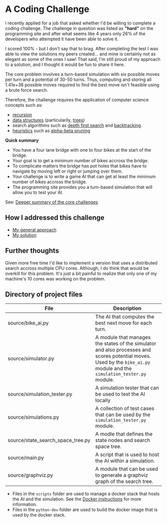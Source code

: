 # A Coding Challenge

I recently applied for a job that asked whether I'd be willing to complete a coding challenge.  The challenge in question was listed as **"hard"** on the programming site and after what seems like 4 years only 26% of the developers who attempted it have been able to solve it.  

I scored 100% - but I don't say that to brag.  After completing the test I was able to view the solutions my peers created... and mine is certainly not as elegant as some of the ones I saw!  That said, I'm still proud of my approach to a solution, and I thought it would be fun to share it here.

The core problem involves a turn-based simulation with six possible moves per turn and a potential of 30-50 turns. Thus, computing and storing all 1.41e+38 possible moves required to find the best move isn't feasible using a brute force search.

Therefore, the challenge requires the application of computer science concepts such as:

* [recursion](https://en.wikipedia.org/wiki/Recursion#:~:text=Recursion%20in%20computer%20programming%20is,simpler%20versions%20of%20the%20problem)
* [data structures](https://en.wikipedia.org/wiki/Data_structure) (particularily, [trees](https://en.wikipedia.org/wiki/Tree_(data_structure)))
* search algorithms such as [depth first search](https://en.wikipedia.org/wiki/Depth-first_search) and [backtracking](https://en.wikipedia.org/wiki/Backtracking).   
* [heuristics](https://en.wikipedia.org/wiki/Heuristic_(computer_science)) such as [alpha-beta pruning](https://en.wikipedia.org/wiki/Alpha%E2%80%93beta_pruning)

**Quick summary**
- You have a four lane bridge with one to four bikes at the start of the bridge.
- Your goal is to get a minimum number of bikes accross the bridge.
- To complicate matters the bridge has pot holes that bikes have to navigate by moving left or right or jumping over them.
- Your challenge is to write a game AI that can get at least the minimum number of bikes accross the bridge.
- The programming site provides you a turn-based simulation that will allow you to test your AI.

See: [Deeper summary of the core challenges](documentation/deeper-summary.md)

## How I addressed this challenge
- [My general approach](documentation/approach.md)
- [My solution](documentation/solution.md)

## Further thoughts
Given more free time I'd like to implement a version that uses a distributed search accross multiple CPU cores. Although, I do think that would be overkill for this problem. It's just a bit painful to realize that only one of my machine's 10 cores was working on the problem.

## Directory of project files
| File | Description |
| --- | --- |
| source/bike_ai.py | The AI that computes the best next move for each turn. |
| source/simulator.py | A module that manages the states of the simulator and also processes and scores potential moves.  Used by the `bike_ai.py` module and the `simulation_tester.py` module. |
| source/simulation_tester.py | A simulation tester that can be used to test the AI locally |
| source/simulations.py | A collection of test cases that can be used by the `simulation_tester.py` module.|
| source/state_search_space_tree.py | A modle that defines the state nodes and search space tree. |
| source/main.py | A script that is used to host the AI within a simulation. |
| source/graphviz.py | A module that can be used to generate a graphviz graph of the search tree. |

- Files in the `scripts` folder are used to manage a docker stack that hosts the AI and the simulation.  See the [Docker instructions](documentation/docker.md) for more information.
- Files in the `python-dev` folder are used to build the docker image that is used by the docker stack.